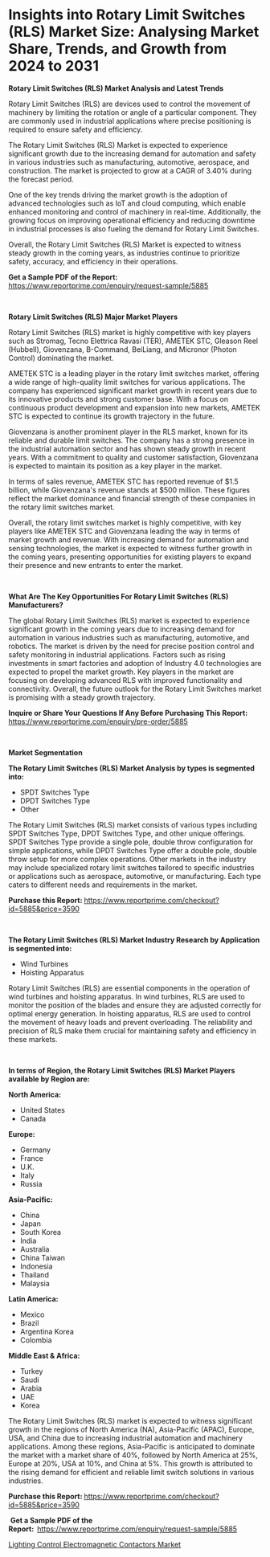 <p><h1>Insights into Rotary Limit Switches (RLS) Market Size: Analysing Market Share, Trends, and Growth from 2024 to 2031</h1></p><p><strong>Rotary Limit Switches (RLS) Market Analysis and Latest Trends</strong></p>
<p><p>Rotary Limit Switches (RLS) are devices used to control the movement of machinery by limiting the rotation or angle of a particular component. They are commonly used in industrial applications where precise positioning is required to ensure safety and efficiency.</p><p>The Rotary Limit Switches (RLS) Market is expected to experience significant growth due to the increasing demand for automation and safety in various industries such as manufacturing, automotive, aerospace, and construction. The market is projected to grow at a CAGR of 3.40% during the forecast period.</p><p>One of the key trends driving the market growth is the adoption of advanced technologies such as IoT and cloud computing, which enable enhanced monitoring and control of machinery in real-time. Additionally, the growing focus on improving operational efficiency and reducing downtime in industrial processes is also fueling the demand for Rotary Limit Switches.</p><p>Overall, the Rotary Limit Switches (RLS) Market is expected to witness steady growth in the coming years, as industries continue to prioritize safety, accuracy, and efficiency in their operations.</p></p>
<p><strong>Get a Sample PDF of the Report:&nbsp;</strong> <a href="https://www.reportprime.com/enquiry/request-sample/5885">https://www.reportprime.com/enquiry/request-sample/5885</a></p>
<p>&nbsp;</p>
<p><strong>Rotary Limit Switches (RLS) Major Market Players</strong></p>
<p><p>Rotary Limit Switches (RLS) market is highly competitive with key players such as Stromag, Tecno Elettrica Ravasi (TER), AMETEK STC, Gleason Reel (Hubbell), Giovenzana, B-Command, BeiLiang, and Micronor (Photon Control) dominating the market.</p><p>AMETEK STC is a leading player in the rotary limit switches market, offering a wide range of high-quality limit switches for various applications. The company has experienced significant market growth in recent years due to its innovative products and strong customer base. With a focus on continuous product development and expansion into new markets, AMETEK STC is expected to continue its growth trajectory in the future.</p><p>Giovenzana is another prominent player in the RLS market, known for its reliable and durable limit switches. The company has a strong presence in the industrial automation sector and has shown steady growth in recent years. With a commitment to quality and customer satisfaction, Giovenzana is expected to maintain its position as a key player in the market.</p><p>In terms of sales revenue, AMETEK STC has reported revenue of $1.5 billion, while Giovenzana's revenue stands at $500 million. These figures reflect the market dominance and financial strength of these companies in the rotary limit switches market.</p><p>Overall, the rotary limit switches market is highly competitive, with key players like AMETEK STC and Giovenzana leading the way in terms of market growth and revenue. With increasing demand for automation and sensing technologies, the market is expected to witness further growth in the coming years, presenting opportunities for existing players to expand their presence and new entrants to enter the market.</p></p>
<p>&nbsp;</p>
<p><strong>What Are The Key Opportunities For Rotary Limit Switches (RLS) Manufacturers?</strong></p>
<p><p>The global Rotary Limit Switches (RLS) market is expected to experience significant growth in the coming years due to increasing demand for automation in various industries such as manufacturing, automotive, and robotics. The market is driven by the need for precise position control and safety monitoring in industrial applications. Factors such as rising investments in smart factories and adoption of Industry 4.0 technologies are expected to propel the market growth. Key players in the market are focusing on developing advanced RLS with improved functionality and connectivity. Overall, the future outlook for the Rotary Limit Switches market is promising with a steady growth trajectory.</p></p>
<p><strong>Inquire or Share Your Questions If Any Before Purchasing This Report:</strong> <a href="https://www.reportprime.com/enquiry/pre-order/5885">https://www.reportprime.com/enquiry/pre-order/5885</a></p>
<p>&nbsp;</p>
<p><strong>Market Segmentation</strong></p>
<p><strong>The Rotary Limit Switches (RLS) Market Analysis by types is segmented into:</strong></p>
<p><ul><li>SPDT Switches Type</li><li>DPDT Switches Type</li><li>Other</li></ul></p>
<p><p>The Rotary Limit Switches (RLS) market consists of various types including SPDT Switches Type, DPDT Switches Type, and other unique offerings. SPDT Switches Type provide a single pole, double throw configuration for simple applications, while DPDT Switches Type offer a double pole, double throw setup for more complex operations. Other markets in the industry may include specialized rotary limit switches tailored to specific industries or applications such as aerospace, automotive, or manufacturing. Each type caters to different needs and requirements in the market.</p></p>
<p><strong>Purchase this Report:&nbsp;</strong><a href="https://www.reportprime.com/checkout?id=5885&price=3590">https://www.reportprime.com/checkout?id=5885&price=3590</a></p>
<p>&nbsp;</p>
<p><strong>The Rotary Limit Switches (RLS) Market Industry Research by Application is segmented into:</strong></p>
<p><ul><li>Wind Turbines</li><li>Hoisting Apparatus</li></ul></p>
<p><p>Rotary Limit Switches (RLS) are essential components in the operation of wind turbines and hoisting apparatus. In wind turbines, RLS are used to monitor the position of the blades and ensure they are adjusted correctly for optimal energy generation. In hoisting apparatus, RLS are used to control the movement of heavy loads and prevent overloading. The reliability and precision of RLS make them crucial for maintaining safety and efficiency in these markets.</p></p>
<p>&nbsp;</p>
<p><strong>In terms of Region, the Rotary Limit Switches (RLS) Market Players available by Region are:</strong></p>
<p>
    <p> <strong> North America: </strong>
        <ul>
            <li>United States</li>
            <li>Canada</li>
        </ul>
        </p> 
    <p> <strong> Europe: </strong>
        <ul>
            <li>Germany</li>
            <li>France</li>
            <li>U.K.</li>
            <li>Italy</li>
            <li>Russia</li>
        </ul>
        </p> 
    <p> <strong> Asia-Pacific: </strong>
        <ul>
            <li>China</li>
            <li>Japan</li>
            <li>South Korea</li>
            <li>India</li>
            <li>Australia</li>
            <li>China Taiwan</li>
            <li>Indonesia</li>
            <li>Thailand</li>
            <li>Malaysia</li>
        </ul>
        </p> 
    <p> <strong> Latin America: </strong>
        <ul>
            <li>Mexico</li>
            <li>Brazil</li>
            <li>Argentina Korea</li>
            <li>Colombia</li>
        </ul>
        </p> 
    <p> <strong> Middle East & Africa: </strong>
        <ul>
            <li>Turkey</li>
            <li>Saudi</li>
            <li>Arabia</li>
            <li>UAE</li>
            <li>Korea</li>
        </ul>
    </p>
    </p>
<p><p>The Rotary Limit Switches (RLS) market is expected to witness significant growth in the regions of North America (NA), Asia-Pacific (APAC), Europe, USA, and China due to increasing industrial automation and machinery applications. Among these regions, Asia-Pacific is anticipated to dominate the market with a market share of 40%, followed by North America at 25%, Europe at 20%, USA at 10%, and China at 5%. This growth is attributed to the rising demand for efficient and reliable limit switch solutions in various industries.</p></p>
<p><strong>Purchase this Report: </strong><a href="https://www.reportprime.com/checkout?id=5885&price=3590">https://www.reportprime.com/checkout?id=5885&price=3590</a></p>
<p>&nbsp;<strong>Get a Sample PDF of the Report:&nbsp;&nbsp;</strong><a href="https://www.reportprime.com/enquiry/request-sample/5885">https://www.reportprime.com/enquiry/request-sample/5885</a></p>
<p><strong></strong></p>
<p><p><a href="https://github.com/FassouRP/Market-Research-Report-List-4/blob/main/lighting-control-electromagnetic-contactors-market.md">Lighting Control Electromagnetic Contactors Market</a></p></p>